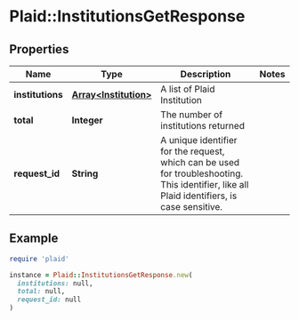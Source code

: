 # Plaid::InstitutionsGetResponse

## Properties

| Name | Type | Description | Notes |
| ---- | ---- | ----------- | ----- |
| **institutions** | [**Array&lt;Institution&gt;**](Institution.md) | A list of Plaid Institution |  |
| **total** | **Integer** | The number of institutions returned |  |
| **request_id** | **String** | A unique identifier for the request, which can be used for troubleshooting. This identifier, like all Plaid identifiers, is case sensitive. |  |

## Example

```ruby
require 'plaid'

instance = Plaid::InstitutionsGetResponse.new(
  institutions: null,
  total: null,
  request_id: null
)
```

